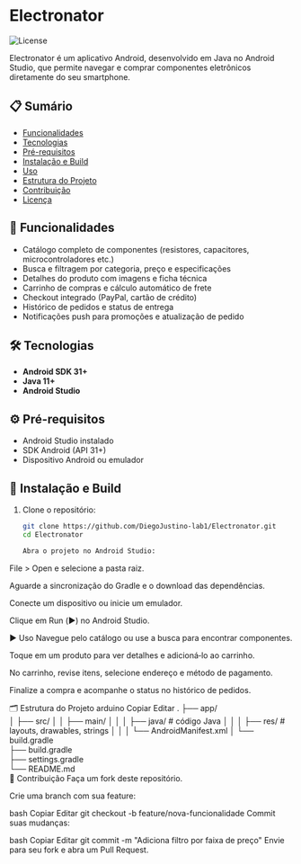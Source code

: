 # Electronator

![License](https://img.shields.io/badge/license-MIT-blue.svg)

Electronator é um aplicativo Android, desenvolvido em Java no Android Studio, que permite navegar e comprar componentes eletrônicos diretamente do seu smartphone.

## 📋 Sumário

- [Funcionalidades](#-funcionalidades)  
- [Tecnologias](#-tecnologias)  
- [Pré-requisitos](#-pré-requisitos)  
- [Instalação e Build](#-instalação-e-build)  
- [Uso](#-uso)  
- [Estrutura do Projeto](#-estrutura-do-projeto)  
- [Contribuição](#-contribuição)  
- [Licença](#-licença)  

## 🚀 Funcionalidades

- Catálogo completo de componentes (resistores, capacitores, microcontroladores etc.)  
- Busca e filtragem por categoria, preço e especificações  
- Detalhes do produto com imagens e ficha técnica  
- Carrinho de compras e cálculo automático de frete  
- Checkout integrado (PayPal, cartão de crédito)  
- Histórico de pedidos e status de entrega  
- Notificações push para promoções e atualização de pedido  

## 🛠️ Tecnologias

- **Android SDK 31+**  
- **Java 11+**  
- **Android Studio**  

## ⚙️ Pré-requisitos

- Android Studio instalado  
- SDK Android (API 31+)  
- Dispositivo Android ou emulador  

## 🔧 Instalação e Build

1. Clone o repositório:  
   ```bash
   git clone https://github.com/DiegoJustino-lab1/Electronator.git
   cd Electronator

   Abra o projeto no Android Studio:

File > Open e selecione a pasta raiz.

Aguarde a sincronização do Gradle e o download das dependências.

Conecte um dispositivo ou inicie um emulador.

Clique em Run (▶️) no Android Studio.

▶️ Uso
Navegue pelo catálogo ou use a busca para encontrar componentes.

Toque em um produto para ver detalhes e adicioná‑lo ao carrinho.

No carrinho, revise itens, selecione endereço e método de pagamento.

Finalize a compra e acompanhe o status no histórico de pedidos.

🗂️ Estrutura do Projeto
arduino
Copiar
Editar
.
├── app/                   
│   ├── src/
│   │   ├── main/
│   │   │   ├── java/      # código Java
│   │   │   ├── res/       # layouts, drawables, strings
│   │   │   └── AndroidManifest.xml
│   └── build.gradle       
├── build.gradle           
├── settings.gradle        
└── README.md              
🤝 Contribuição
Faça um fork deste repositório.

Crie uma branch com sua feature:

bash
Copiar
Editar
git checkout -b feature/nova-funcionalidade
Commit suas mudanças:

bash
Copiar
Editar
git commit -m "Adiciona filtro por faixa de preço"
Envie para seu fork e abra um Pull Request.
